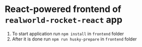 # React-powered frontend of `realworld-rocket-react` app


1. To start application run `npm install` in `frontend` folder
2. After it is done run `npm run husky-prepare` in `frontend` folder
